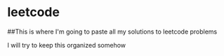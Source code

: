 # leetcode

##This is where I'm going to paste all my solutions to leetcode problems

I will try to keep this organized somehow
